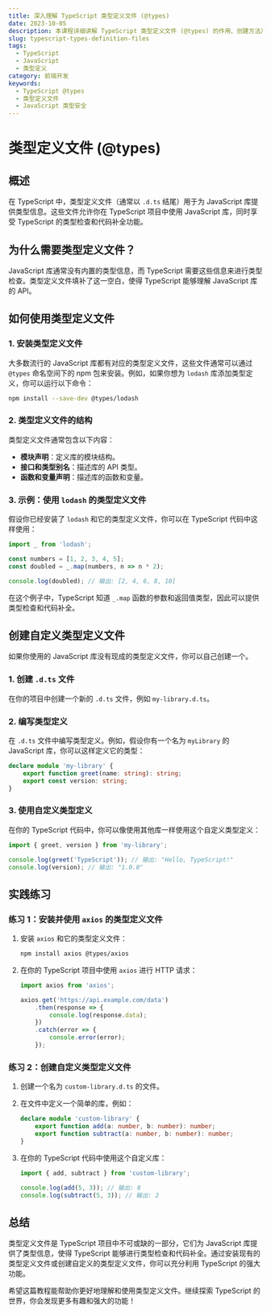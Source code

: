 ```yaml
---
title: 深入理解 TypeScript 类型定义文件 (@types)
date: 2023-10-05
description: 本课程详细讲解 TypeScript 类型定义文件 (@types) 的作用、创建方法及如何有效使用它们来增强 JavaScript 项目的类型安全。
slug: typescript-types-definition-files
tags:
  - TypeScript
  - JavaScript
  - 类型定义
category: 前端开发
keywords:
  - TypeScript @types
  - 类型定义文件
  - JavaScript 类型安全
---
```


# 类型定义文件 (@types)

## 概述

在 TypeScript 中，类型定义文件（通常以 `.d.ts` 结尾）用于为 JavaScript 库提供类型信息。这些文件允许你在 TypeScript 项目中使用 JavaScript 库，同时享受 TypeScript 的类型检查和代码补全功能。

## 为什么需要类型定义文件？

JavaScript 库通常没有内置的类型信息，而 TypeScript 需要这些信息来进行类型检查。类型定义文件填补了这一空白，使得 TypeScript 能够理解 JavaScript 库的 API。

## 如何使用类型定义文件

### 1. 安装类型定义文件

大多数流行的 JavaScript 库都有对应的类型定义文件，这些文件通常可以通过 `@types` 命名空间下的 npm 包来安装。例如，如果你想为 `lodash` 库添加类型定义，你可以运行以下命令：

```bash
npm install --save-dev @types/lodash
```

### 2. 类型定义文件的结构

类型定义文件通常包含以下内容：

- **模块声明**：定义库的模块结构。
- **接口和类型别名**：描述库的 API 类型。
- **函数和变量声明**：描述库的函数和变量。

### 3. 示例：使用 `lodash` 的类型定义文件

假设你已经安装了 `lodash` 和它的类型定义文件，你可以在 TypeScript 代码中这样使用：

```typescript
import _ from 'lodash';

const numbers = [1, 2, 3, 4, 5];
const doubled = _.map(numbers, n => n * 2);

console.log(doubled); // 输出: [2, 4, 6, 8, 10]
```

在这个例子中，TypeScript 知道 `_.map` 函数的参数和返回值类型，因此可以提供类型检查和代码补全。

## 创建自定义类型定义文件

如果你使用的 JavaScript 库没有现成的类型定义文件，你可以自己创建一个。

### 1. 创建 `.d.ts` 文件

在你的项目中创建一个新的 `.d.ts` 文件，例如 `my-library.d.ts`。

### 2. 编写类型定义

在 `.d.ts` 文件中编写类型定义。例如，假设你有一个名为 `myLibrary` 的 JavaScript 库，你可以这样定义它的类型：

```typescript
declare module 'my-library' {
    export function greet(name: string): string;
    export const version: string;
}
```

### 3. 使用自定义类型定义

在你的 TypeScript 代码中，你可以像使用其他库一样使用这个自定义类型定义：

```typescript
import { greet, version } from 'my-library';

console.log(greet('TypeScript')); // 输出: "Hello, TypeScript!"
console.log(version); // 输出: "1.0.0"
```

## 实践练习

### 练习 1：安装并使用 `axios` 的类型定义文件

1. 安装 `axios` 和它的类型定义文件：

    ```bash
    npm install axios @types/axios
    ```

2. 在你的 TypeScript 项目中使用 `axios` 进行 HTTP 请求：

    ```typescript
    import axios from 'axios';

    axios.get('https://api.example.com/data')
        .then(response => {
            console.log(response.data);
        })
        .catch(error => {
            console.error(error);
        });
    ```

### 练习 2：创建自定义类型定义文件

1. 创建一个名为 `custom-library.d.ts` 的文件。
2. 在文件中定义一个简单的库，例如：

    ```typescript
    declare module 'custom-library' {
        export function add(a: number, b: number): number;
        export function subtract(a: number, b: number): number;
    }
    ```

3. 在你的 TypeScript 代码中使用这个自定义库：

    ```typescript
    import { add, subtract } from 'custom-library';

    console.log(add(5, 3)); // 输出: 8
    console.log(subtract(5, 3)); // 输出: 2
    ```

## 总结

类型定义文件是 TypeScript 项目中不可或缺的一部分，它们为 JavaScript 库提供了类型信息，使得 TypeScript 能够进行类型检查和代码补全。通过安装现有的类型定义文件或创建自定义的类型定义文件，你可以充分利用 TypeScript 的强大功能。

希望这篇教程能帮助你更好地理解和使用类型定义文件。继续探索 TypeScript 的世界，你会发现更多有趣和强大的功能！